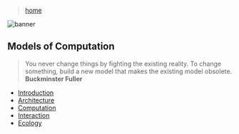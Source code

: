 > [home](/computing)

![banner](/models/photos/banner.png)

## Models of Computation

> You never change things by fighting the existing reality.
> To change something, build a new model that makes the existing model obsolete.  
> **Buckminster Fuller**

* [Introduction](introduction)
* [Architecture](architecture)
* [Computation](computation)
* [Interaction](interaction)
* [Ecology](ecology)
